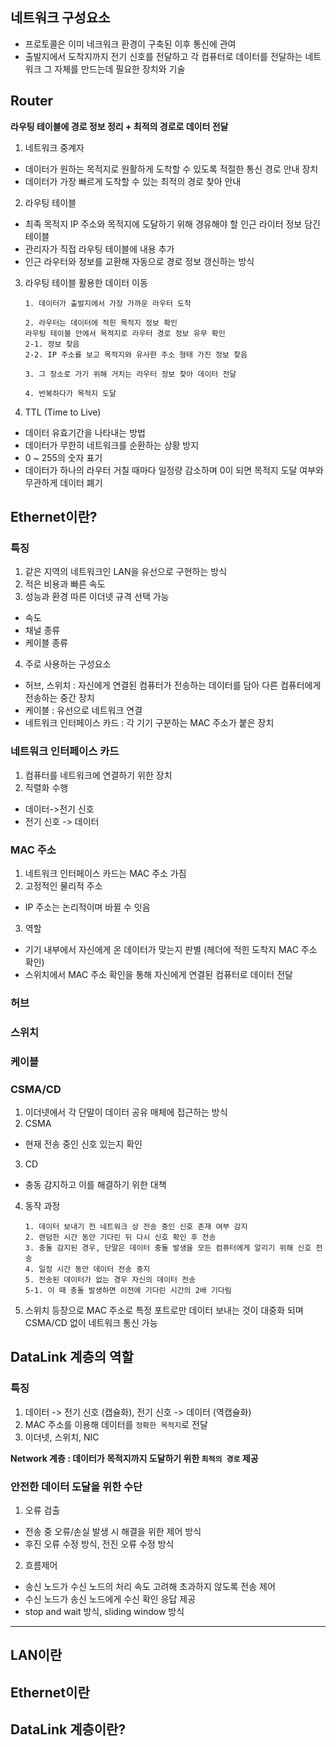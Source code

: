 
## 네트워크 구성요소
* 프로토콜은 이미 네크워크 환경이 구축된 이후 통신에 관여
* 출발지에서 도착지까지 전기 신호를 전달하고 각 컴퓨터로 데이터를 전달하는 네트워크 그 자체를 만드는데 필요한 장치와 기술 

## Router 
**라우팅 테이블에 경로 정보 정리 + 최적의 경로로 데이터 전달**
1. 네트워크 중계자
* 데이터가 원하는 목적지로 원활하게 도착할 수 있도록 적절한 통신 경로 안내 장치
* 데이터가 가장 빠르게 도착할 수 있는 최적의 경로 찾아 안내

2. 라우팅 테이블
* 최족 목적지 IP 주소와 목적지에 도달하기 위해 경유해야 할 인근 라이터 정보 담긴 테이블
* 관리자가 직접 라우팅 테이블에 내용 추가
* 인근 라우터와 정보를 교환해 자동으로 경로 정보 갱신하는 방식

3. 라우팅 테이블 활용한 데이터 이동
    ```
    1. 데이터가 출발지에서 가장 가까운 라우터 도착
    
    2. 라우터는 데이터에 적힌 목적지 정보 확인
    라우팅 테이블 안에서 목적지로 라우터 경로 정보 유무 확인
    2-1. 정보 찾음 
    2-2. IP 주소를 보고 목적지와 유사한 주소 형태 가진 정보 찾음

    3. 그 장소로 가기 위해 거치는 라우터 정보 찾아 데이터 전달

    4. 반복하다가 목적지 도달
    ```
4. TTL (Time to Live)
* 데이터 유효기간을 나타내는 방법
* 데이터가 무한히 네트워크를 순환하는 상황 방지
* 0 ~ 255의 숫자 표기
* 데이터가 하나의 라우터 거칠 때마다 일정량 감소하며 0이 되면 목적지 도달 여부와 무관하게 데이터 폐기
## Ethernet이란?

### 특징
1. 같은 지역의 네트워크인 LAN을 유선으로 구현하는 방식
2. 적은 비용과 빠른 속도
3. 성능과 환경 따른 이더넷 규격 선택 가능
* 속도 
* 채널 종류
* 케이블 종류 
4. 주로 사용하는 구성요소
* 허브, 스위치 : 자신에게 연결된 컴퓨터가 전송하는 데이터를 담아 다른 컴퓨터에게 전송하는 중간 장치
* 케이블 : 유선으로 네트워크 연결
* 네트워크 인터페이스 카드 : 각 기기 구분하는 MAC 주소가 붙은 장치

### 네트워크 인터페이스 카드
1. 컴퓨터를 네트워크에 연결하기 위한 장치
2. 직렬화 수행

* 데이터->전기 신호 <br/>
* 전기 신호 -> 데이터 <br/>

### MAC 주소
1. 네트워크 인터페이스 카드는 MAC 주소 가짐
2. 고정적인 물리적 주소
* IP 주소는 논리적이며 바뀔 수 잇음
3. 역할
* 기기 내부에서 자신에게 온 데이터가 맞는지 판별
(헤더에 적힌 도착지 MAC 주소 확인)
* 스위치에서 MAC 주소 확인을 통해 자신에게 연결된 컴퓨터로 데이터 전달

### 허브

### 스위치

### 케이블

### CSMA/CD
1. 이더넷에서 각 단말이 데이터 공유 매체에 접근하는 방식
2. CSMA 
* 현재 전송 중인 신호 있는지 확인
3. CD
* 충동 감지하고 이를 해결하기 위한 대책
4. 동작 과정
    ```
    1. 데이터 보내기 전 네트워크 상 전송 중인 신호 존재 여부 감지
    2. 랜덤한 시간 동안 기다린 뒤 다시 신호 확인 후 전송
    3. 충돌 감지된 경우, 단말은 데이터 충돌 발생을 모든 컴퓨터에게 알리기 위해 신호 전송
    4. 일정 시간 동안 데이터 전송 중지
    5. 전송된 데이터가 없는 경우 자신의 데이터 전송
    5-1. 이 때 충돌 발생하면 이전에 기다린 시간의 2배 기다림
    ```
5. 스위치 등장으로 MAC 주소로 특정 포트로만 데이터 보내는 것이 대중화 되며 CSMA/CD 없이 네트워크 통신 가능

## DataLink 계층의 역할

### 특징
1. 데이터 -> 전기 신호 (캡슐화), 전기 신호 -> 데이터 (역캡슐화)
2. MAC 주소를 이용해 데이터를 `정확한 목적지`로 전달
3. 이더넷, 스위치, NIC

**Network 계층 : 데이터가 목적지까지 도달하기 위한 `최적의 경로` 제공**

### 안전한 데이터 도달을 위한 수단
1. 오류 검출
* 전송 중 오류/손실 발생 시 해결을 위한 제어 방식
* 후진 오류 수정 방식, 전진 오류 수정 방식
2. 흐름제어 
* 송신 노드가 수신 노드의 처리 속도 고려해 초과하지 않도록 전송 제어
* 수신 노드가 송신 노드에게 수신 확인 응답 제공
* stop and wait 방식, sliding window 방식

---
## LAN이란

## Ethernet이란

## DataLink 계층이란?
